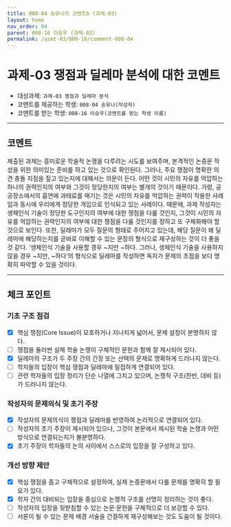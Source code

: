 ```yaml
---
title: 008-04 송유나의 코멘트b (과제-03) 
layout: home
nav_order: 04
parent: 008-16 이승우 (과제-03)
permalink: /asmt-03/008-16/comment-008-04
---
```


# 과제-03 쟁점과 딜레마 분석에 대한 코멘트

- 대상과제: `과제-03 쟁점과 딜레마 분석`
- 코멘트를 제공하는 학생: `008-04 송유나(작성자)` 
- 코멘트를 받는 학생: `008-16 이승우(코멘트를 받는 학생 이름)` 

---

## 코멘트

제출된 과제는 흥미로운 학술적 논쟁을 다루려는 시도를 보여주며, 본격적인 논증문 작성을 위한 의미있는 준비를 하고 있는 것으로 확인된다. 그러나, 주요 쟁점이 명확한 의견 충돌 지점을 짚고 있는지에 대해서는 의문이 든다. 어떤 것이 시민의 자유를 억압하는 하나의 권력인지의 여부와 그것이 정당한지의 여부는 별개의 것이기 때문이다. 가령, 공공장소에서의 흡연에 과태료를 매기는 것은 시민의 자유를 억압하는 권력이 작용한 사례임과 동시에 우리에게 정당한 개입으로 인식되고 있는 사례이다. 때문에, 과제 작성자는 생체인식 기술이 정당한 도구인지의 여부에 대한 쟁점을 다룰 것인지, 그것이 시민의 자유를 억압하는 권력인지의 여부에 대한 쟁점을 다룰 것인지를 정하고 또 구체화해야 할 것으로 보인다. 또한, 딜레마가 모두 질문의 형태로 주어지고 있는데, 해당 질문이 왜 딜레마에 해당하는지를 곧바로 이해할 수 있는 문장의 형식으로 재구성하는 것이 더 좋을 것 같다. ‘생체인식 기술을 사용할 경우 ~지만 ~하다. 그러나, 생체인식 기술을 사용하지 않을 경우 ~지만, ~하다’의 형식으로 딜레마를 작성하면 독자가 문제의 초점을 보다 명확히 파악할 수 있을 것이다.  

---

## 체크 포인트

### **기초 구조 점검**
- [x] 핵심 쟁점(Core Issue)이 모호하거나 지나치게 넓어서, 문제 설정이 분명하지 않다.
- [ ] 쟁점을 둘러싼 실제 학술 논쟁이 구체적인 문헌과 함께 잘 제시되어 있다.
- [x] 딜레마의 구조가 두 주장 간의 긴장 또는 선택의 문제로 명확하게 드러나지 않는다.
- [ ] 학자들의 입장이 핵심 쟁점과 딜레마에 밀접하게 연결되어 있다.
- [ ] 관련 학자들의 입장 정리가 단순 나열에 그치고 있으며, 논쟁적 구조(찬반, 대비 등)가 드러나지 않는다.

### **작성자의 문제의식 및 초기 주장**
- [x] 작성자의 문제의식이 쟁점과 딜레마를 반영하여 논리적으로 연결되어 있다.
- [ ] 작성자의 초기 주장이 제시되어 있으나, 그것이 본문에서 제시된 학술 논쟁과 어떤 방식으로 연결되는지가 불분명하다.
- [x] 초기 주장이 학자들의 논의 사이에서 스스로의 입장을 잘 구성하고 있다.

### **개선 방향 제안**
- [x] 핵심 쟁점을 좁고 구체적으로 설정하여, 실제 논증문에서 다룰 문제를 명확히 할 필요가 있다.
- [x] 학자 간의 대비되는 입장을 중심으로 논쟁적 구조를 선명히 정리하는 것이 좋다.
- [ ] 작성자의 입장을 뒷받침할 수 있는 논문·문헌을 구체적으로 더 보강할 수 있다.
- [ ] 서론이 될 수 있는 문제 배경 서술을 간결하게 재구성해보는 것도 도움이 될 것이다.
